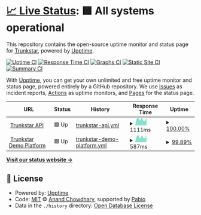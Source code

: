 # [📈 Live Status](https://status.trunkstar.com): <!--live status--> **🟩 All systems operational**

This repository contains the open-source uptime monitor and status page for [Trunkstar](https://trunkstar.com), powered by [Upptime](https://github.com/upptime/upptime).

[![Uptime CI](https://github.com/Trunkstar/status/workflows/Uptime%20CI/badge.svg)](https://github.com/Trunkstar/status/actions?query=workflow%3A%22Uptime+CI%22)
[![Response Time CI](https://github.com/Trunkstar/status/workflows/Response%20Time%20CI/badge.svg)](https://github.com/Trunkstar/status/actions?query=workflow%3A%22Response+Time+CI%22)
[![Graphs CI](https://github.com/Trunkstar/status/workflows/Graphs%20CI/badge.svg)](https://github.com/Trunkstar/status/actions?query=workflow%3A%22Graphs+CI%22)
[![Static Site CI](https://github.com/Trunkstar/status/workflows/Static%20Site%20CI/badge.svg)](https://github.com/Trunkstar/status/actions?query=workflow%3A%22Static+Site+CI%22)
[![Summary CI](https://github.com/Trunkstar/status/workflows/Summary%20CI/badge.svg)](https://github.com/Trunkstar/status/actions?query=workflow%3A%22Summary+CI%22)

With [Upptime](https://upptime.js.org), you can get your own unlimited and free uptime monitor and status page, powered entirely by a GitHub repository. We use [Issues](https://github.com/Trunkstar/status/issues) as incident reports, [Actions](https://github.com/Trunkstar/status/actions) as uptime monitors, and [Pages](https://status.trunkstar.com) for the status page.

<!--start: status pages-->
<!-- This summary is generated by Upptime (https://github.com/upptime/upptime) -->
<!-- Do not edit this manually, your changes will be overwritten -->
<!-- prettier-ignore -->
| URL | Status | History | Response Time | Uptime |
| --- | ------ | ------- | ------------- | ------ |
| <img alt="" src="https://icons.duckduckgo.com/ip3/api.trunkstar.com.ico" height="13"> [Trunkstar API](https://api.trunkstar.com/status) | 🟩 Up | [trunkstar-api.yml](https://github.com/Trunkstar/status/commits/HEAD/history/trunkstar-api.yml) | <details><summary><img alt="Response time graph" src="./graphs/trunkstar-api/response-time-week.png" height="20"> 1111ms</summary><br><a href="https://status.trunkstar.com/history/trunkstar-api"><img alt="Response time 1141" src="https://img.shields.io/endpoint?url=https%3A%2F%2Fraw.githubusercontent.com%2FTrunkstar%2Fstatus%2FHEAD%2Fapi%2Ftrunkstar-api%2Fresponse-time.json"></a><br><a href="https://status.trunkstar.com/history/trunkstar-api"><img alt="24-hour response time 1042" src="https://img.shields.io/endpoint?url=https%3A%2F%2Fraw.githubusercontent.com%2FTrunkstar%2Fstatus%2FHEAD%2Fapi%2Ftrunkstar-api%2Fresponse-time-day.json"></a><br><a href="https://status.trunkstar.com/history/trunkstar-api"><img alt="7-day response time 1111" src="https://img.shields.io/endpoint?url=https%3A%2F%2Fraw.githubusercontent.com%2FTrunkstar%2Fstatus%2FHEAD%2Fapi%2Ftrunkstar-api%2Fresponse-time-week.json"></a><br><a href="https://status.trunkstar.com/history/trunkstar-api"><img alt="30-day response time 1083" src="https://img.shields.io/endpoint?url=https%3A%2F%2Fraw.githubusercontent.com%2FTrunkstar%2Fstatus%2FHEAD%2Fapi%2Ftrunkstar-api%2Fresponse-time-month.json"></a><br><a href="https://status.trunkstar.com/history/trunkstar-api"><img alt="1-year response time 1141" src="https://img.shields.io/endpoint?url=https%3A%2F%2Fraw.githubusercontent.com%2FTrunkstar%2Fstatus%2FHEAD%2Fapi%2Ftrunkstar-api%2Fresponse-time-year.json"></a></details> | <details><summary><a href="https://status.trunkstar.com/history/trunkstar-api">100.00%</a></summary><a href="https://status.trunkstar.com/history/trunkstar-api"><img alt="All-time uptime 99.99%" src="https://img.shields.io/endpoint?url=https%3A%2F%2Fraw.githubusercontent.com%2FTrunkstar%2Fstatus%2FHEAD%2Fapi%2Ftrunkstar-api%2Fuptime.json"></a><br><a href="https://status.trunkstar.com/history/trunkstar-api"><img alt="24-hour uptime 100.00%" src="https://img.shields.io/endpoint?url=https%3A%2F%2Fraw.githubusercontent.com%2FTrunkstar%2Fstatus%2FHEAD%2Fapi%2Ftrunkstar-api%2Fuptime-day.json"></a><br><a href="https://status.trunkstar.com/history/trunkstar-api"><img alt="7-day uptime 100.00%" src="https://img.shields.io/endpoint?url=https%3A%2F%2Fraw.githubusercontent.com%2FTrunkstar%2Fstatus%2FHEAD%2Fapi%2Ftrunkstar-api%2Fuptime-week.json"></a><br><a href="https://status.trunkstar.com/history/trunkstar-api"><img alt="30-day uptime 100.00%" src="https://img.shields.io/endpoint?url=https%3A%2F%2Fraw.githubusercontent.com%2FTrunkstar%2Fstatus%2FHEAD%2Fapi%2Ftrunkstar-api%2Fuptime-month.json"></a><br><a href="https://status.trunkstar.com/history/trunkstar-api"><img alt="1-year uptime 99.99%" src="https://img.shields.io/endpoint?url=https%3A%2F%2Fraw.githubusercontent.com%2FTrunkstar%2Fstatus%2FHEAD%2Fapi%2Ftrunkstar-api%2Fuptime-year.json"></a></details>
| <img alt="" src="https://icons.duckduckgo.com/ip3/demo.trunkstar.com.ico" height="13"> [Trunkstar Demo Platform](https://demo.trunkstar.com) | 🟩 Up | [trunkstar-demo-platform.yml](https://github.com/Trunkstar/status/commits/HEAD/history/trunkstar-demo-platform.yml) | <details><summary><img alt="Response time graph" src="./graphs/trunkstar-demo-platform/response-time-week.png" height="20"> 587ms</summary><br><a href="https://status.trunkstar.com/history/trunkstar-demo-platform"><img alt="Response time 557" src="https://img.shields.io/endpoint?url=https%3A%2F%2Fraw.githubusercontent.com%2FTrunkstar%2Fstatus%2FHEAD%2Fapi%2Ftrunkstar-demo-platform%2Fresponse-time.json"></a><br><a href="https://status.trunkstar.com/history/trunkstar-demo-platform"><img alt="24-hour response time 641" src="https://img.shields.io/endpoint?url=https%3A%2F%2Fraw.githubusercontent.com%2FTrunkstar%2Fstatus%2FHEAD%2Fapi%2Ftrunkstar-demo-platform%2Fresponse-time-day.json"></a><br><a href="https://status.trunkstar.com/history/trunkstar-demo-platform"><img alt="7-day response time 587" src="https://img.shields.io/endpoint?url=https%3A%2F%2Fraw.githubusercontent.com%2FTrunkstar%2Fstatus%2FHEAD%2Fapi%2Ftrunkstar-demo-platform%2Fresponse-time-week.json"></a><br><a href="https://status.trunkstar.com/history/trunkstar-demo-platform"><img alt="30-day response time 556" src="https://img.shields.io/endpoint?url=https%3A%2F%2Fraw.githubusercontent.com%2FTrunkstar%2Fstatus%2FHEAD%2Fapi%2Ftrunkstar-demo-platform%2Fresponse-time-month.json"></a><br><a href="https://status.trunkstar.com/history/trunkstar-demo-platform"><img alt="1-year response time 557" src="https://img.shields.io/endpoint?url=https%3A%2F%2Fraw.githubusercontent.com%2FTrunkstar%2Fstatus%2FHEAD%2Fapi%2Ftrunkstar-demo-platform%2Fresponse-time-year.json"></a></details> | <details><summary><a href="https://status.trunkstar.com/history/trunkstar-demo-platform">99.89%</a></summary><a href="https://status.trunkstar.com/history/trunkstar-demo-platform"><img alt="All-time uptime 99.96%" src="https://img.shields.io/endpoint?url=https%3A%2F%2Fraw.githubusercontent.com%2FTrunkstar%2Fstatus%2FHEAD%2Fapi%2Ftrunkstar-demo-platform%2Fuptime.json"></a><br><a href="https://status.trunkstar.com/history/trunkstar-demo-platform"><img alt="24-hour uptime 99.23%" src="https://img.shields.io/endpoint?url=https%3A%2F%2Fraw.githubusercontent.com%2FTrunkstar%2Fstatus%2FHEAD%2Fapi%2Ftrunkstar-demo-platform%2Fuptime-day.json"></a><br><a href="https://status.trunkstar.com/history/trunkstar-demo-platform"><img alt="7-day uptime 99.89%" src="https://img.shields.io/endpoint?url=https%3A%2F%2Fraw.githubusercontent.com%2FTrunkstar%2Fstatus%2FHEAD%2Fapi%2Ftrunkstar-demo-platform%2Fuptime-week.json"></a><br><a href="https://status.trunkstar.com/history/trunkstar-demo-platform"><img alt="30-day uptime 99.97%" src="https://img.shields.io/endpoint?url=https%3A%2F%2Fraw.githubusercontent.com%2FTrunkstar%2Fstatus%2FHEAD%2Fapi%2Ftrunkstar-demo-platform%2Fuptime-month.json"></a><br><a href="https://status.trunkstar.com/history/trunkstar-demo-platform"><img alt="1-year uptime 99.96%" src="https://img.shields.io/endpoint?url=https%3A%2F%2Fraw.githubusercontent.com%2FTrunkstar%2Fstatus%2FHEAD%2Fapi%2Ftrunkstar-demo-platform%2Fuptime-year.json"></a></details>

<!--end: status pages-->

[**Visit our status website →**](https://status.trunkstar.com)

## 📄 License

- Powered by: [Upptime](https://github.com/upptime/upptime)
- Code: [MIT](./LICENSE) © [Anand Chowdhary](https://anandchowdhary.com), supported by [Pabio](https://pabio.com)
- Data in the `./history` directory: [Open Database License](https://opendatacommons.org/licenses/odbl/1-0/)
